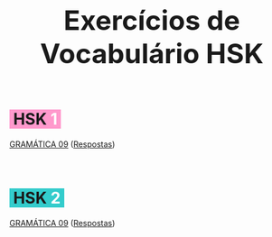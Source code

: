 <p style="text-align: center;"><span style="font-size: 36pt;"><strong>Exercícios de Vocabulário HSK</strong></span></p>
<p> </p>
<h1 class="col-auto characters" style="text-align: left;"><span style="background-color: #ff99cc;"> HSK <span style="color: #ff0000;"><span style="color: #ffffff;">1</span> </span></span><span style="font-size: 14pt;"> </span></h1>

 <a href="HSK4 - 09.html">GRAMÁTICA 09</a>
 (<a href="HSK4 - 09 - respostas.html">Respostas</a>)
<p> </p>
 
<h1 class="col-auto characters" style="text-align: left;"><span style="background-color: #33cccc;"> HSK <span style="color: #ffffff;">2</span><span style="color: #ff0000;"> </span></span></h1>


 <a href="HSK4 - 09.html">GRAMÁTICA 09</a>
 (<a href="HSK4 - 09 - respostas.html">Respostas</a>)
